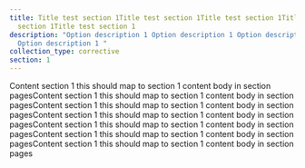 ```yaml
---
title: Title test section 1Title test section 1Title test section 1Title test
  section 1Title test section 1
description: "Option description 1 Option description 1 Option description 1
  Option description 1 "
collection_type: corrective
section: 1
---
```

Content section 1 this should map to section 1 content body in section pagesContent section 1 this should map to section 1 content body in section pagesContent section 1 this should map to section 1 content body in section pagesContent section 1 this should map to section 1 content body in section pagesContent section 1 this should map to section 1 content body in section pagesContent section 1 this should map to section 1 content body in section pagesContent section 1 this should map to section 1 content body in section pages
